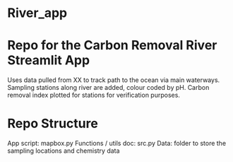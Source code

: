 # River_app
# Repo for the Carbon Removal River Streamlit App 

Uses data pulled from XX to track path to the ocean via main waterways. Sampling stations along river are added, colour coded by pH. Carbon removal index plotted for stations for verification purposes.

# Repo Structure
App script: mapbox.py 
Functions / utils doc: src.py 
Data: folder to store the sampling locations and chemistry data 
